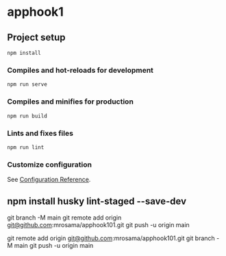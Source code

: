 # apphook1

## Project setup
```
npm install
```

### Compiles and hot-reloads for development
```
npm run serve
```

### Compiles and minifies for production
```
npm run build
```

### Lints and fixes files
```
npm run lint
```

### Customize configuration
See [Configuration Reference](https://cli.vuejs.org/config/).


npm install  husky lint-staged --save-dev
-------------------------------


git branch -M main
git remote add origin git@github.com:mrosama/apphook101.git
git push -u origin main



git remote add origin git@github.com:mrosama/apphook101.git
git branch -M main
git push -u origin main